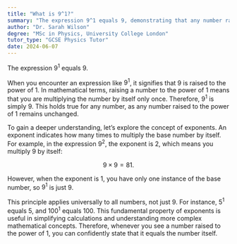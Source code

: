 ```yaml
---
title: "What is 9^1?"
summary: "The expression 9^1 equals 9, demonstrating that any number raised to the power of one remains the same as the original number."
author: "Dr. Sarah Wilson"
degree: "MSc in Physics, University College London"
tutor_type: "GCSE Physics Tutor"
date: 2024-06-07
---
```


The expression $9^1$ equals $9$.

When you encounter an expression like $9^1$, it signifies that $9$ is raised to the power of $1$. In mathematical terms, raising a number to the power of $1$ means that you are multiplying the number by itself only once. Therefore, $9^1$ is simply $9$. This holds true for any number, as any number raised to the power of $1$ remains unchanged.

To gain a deeper understanding, let’s explore the concept of exponents. An exponent indicates how many times to multiply the base number by itself. For example, in the expression $9^2$, the exponent is $2$, which means you multiply $9$ by itself: 

$$
9 \times 9 = 81.
$$

However, when the exponent is $1$, you have only one instance of the base number, so $9^1$ is just $9$.

This principle applies universally to all numbers, not just $9$. For instance, $5^1$ equals $5$, and $100^1$ equals $100$. This fundamental property of exponents is useful in simplifying calculations and understanding more complex mathematical concepts. Therefore, whenever you see a number raised to the power of $1$, you can confidently state that it equals the number itself.
    